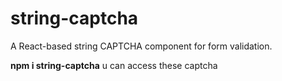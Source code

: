 # string-captcha
A React-based string CAPTCHA component for form validation.


**npm i string-captcha** u can access these captcha
